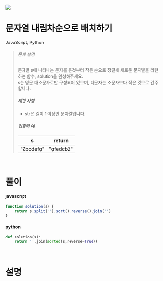 ![](/img/programmers.png)

# 문자열 내림차순으로 배치하기

JavaScript, Python

>###### 문제 설명
>
>문자열 s에 나타나는 문자를 큰것부터 작은 순으로 정렬해 새로운 문자열을 리턴하는 함수, solution을 완성해주세요.\
>s는 영문 대소문자로만 구성되어 있으며, 대문자는 소문자보다 작은 것으로 간주합니다.
>
>##### 제한 사항
>
>-   str은 길이 1 이상인 문자열입니다.
>
>##### 입출력 예
>
>| s | return |
>| --- | --- |
>| "Zbcdefg" | "gfedcbZ" |

<br/>

# 풀이

#### javascript
```javascript
function solution(s) {
    return s.split('').sort().reverse().join('')
}
```  
#### python
```python
def solution(s):
    return ''.join(sorted(s,reverse=True))
```

<br/>

# 설명